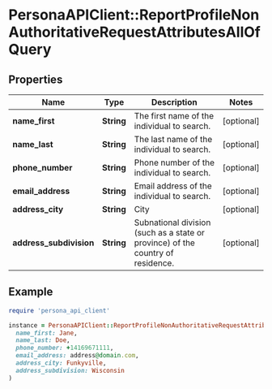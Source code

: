# PersonaAPIClient::ReportProfileNonAuthoritativeRequestAttributesAllOfQuery

## Properties

| Name | Type | Description | Notes |
| ---- | ---- | ----------- | ----- |
| **name_first** | **String** | The first name of the individual to search. | [optional] |
| **name_last** | **String** | The last name of the individual to search. | [optional] |
| **phone_number** | **String** | Phone number of the individual to search. | [optional] |
| **email_address** | **String** | Email address of the individual to search. | [optional] |
| **address_city** | **String** | City | [optional] |
| **address_subdivision** | **String** | Subnational division (such as a state or province) of the country of residence. | [optional] |

## Example

```ruby
require 'persona_api_client'

instance = PersonaAPIClient::ReportProfileNonAuthoritativeRequestAttributesAllOfQuery.new(
  name_first: Jane,
  name_last: Doe,
  phone_number: +14169671111,
  email_address: address@domain.com,
  address_city: Funkyville,
  address_subdivision: Wisconsin
)
```

